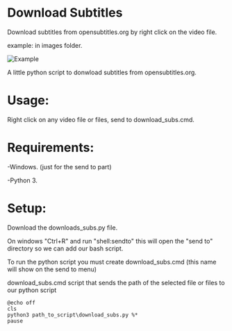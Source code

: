 # Download Subtitles
Download subtitles from opensubtitles.org by right click on the video file.

example: in images folder.

![Example](images/example.png)


A little python script to donwload subtitles from opensubtitles.org.

# Usage:

Right click on any video file or files, send to download_subs.cmd.

# Requirements:
-Windows. (just for the send to part)

-Python 3.

# Setup:

Download the downloads_subs.py file. 

On windows "Ctrl+R" and run "shell:sendto"
this will open the "send to" directory so we can add our bash script.


To run the python script you must create download_subs.cmd (this name will show on the send to menu)

download_subs.cmd script that sends the path of the selected file or files to our python script
```
@echo off
cls
python3 path_to_script\download_subs.py %*
pause
```



